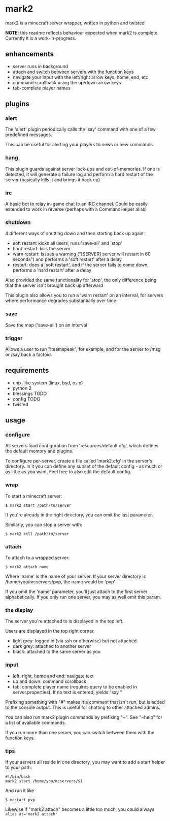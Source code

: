 # mark2

mark2 is a minecraft server wrapper, written in python and twisted

**NOTE**: this readme reflects behaviour expected when mark2 is complete. Currently
it is a work-in-progress.

## enhancements

* server runs in background
* attach and switch between servers with the function keys
* navigate your input with the left/right arrow keys, home, end, etc
* command scrollback using the up/down arrow keys
* tab-complete player names

## plugins

### alert

The 'alert' plugin periodically calls the 'say' command with one of a few predefined messages.

This can be useful for alerting your players to news or new commands.

### hang

This plugin guards against server lock-ups and out-of-memories. If one is detected, it will
generate a failure log and perform a hard restart of the server (basically kills it and brings it back up)

### irc

A basic bot to relay in-game chat to an IRC channel. Could be easily extended to work in
reverse (perhaps with a CommandHelper alias)

### shutdown

4 different ways of shutting down and then starting back up again:

* soft restart: kicks all users, runs 'save-all' and 'stop'
* hard restart: kills the server
* warn restart: issues a warning ("[SERVER] server will restart in 60 seconds") and performs a 'soft restart' after a delay
* restart: does a 'soft restart', and if the server fails to come down, performs a 'hard restart' after a delay

Also provided the same functionality for 'stop', the only difference being that the server isn't brought back up afterward

This plugin also allows you to run a 'warn restart' on an interval, for servers where performance degrades substantially over time.

### save

Save the map ('save-all') on an interval

### trigger

Allows a user to run "!teamspeak", for example, and for the server to /msg or /say back a factoid.

## requirements

* unix-like system (linux, bsd, os x)
* python 2
* blessings TODO
* config TODO
* twisted

## usage

### configure

All servers load configuration from 'resources/default.cfg', which defines the default memory and plugins.

To configure per-server, create a file called 'mark2.cfg' in the server's directory. In it you can define
any subset of the default config - as much or as little as you want. Feel free to also edit the default
config.

### wrap

To start a minecraft server:

    $ mark2 start /path/to/server

If you're already in the right directory, you can omit the last parameter.

Similarly, you can stop a server with:

    $ mark2 kill /path/to/server

### attach

To attach to a wrapped server:

    $ mark2 attach name

Where 'name' is the name of your server. If your server directory is /home/you/mcservers/pvp, the name would be 'pvp'

If you omit the 'name' parameter, you'll just attach to the first server alphabetically. If you only run one server,
you may as well omit this param.

### the display

The server you're attached to is displayed in the top left. 

Users are displayed in the top right corner.

* light grey: logged in (via ssh or otherwise) but not attached
* dark grey: attached to another server
* black: attached to the same server as you

### input

* left, right, home and end: navigate text
* up and down: command scrollback
* tab: complete player name (requires query to be enabled in server.properties). If no text is entered, yields "say "

Prefixing something with "#" makes it a comment that isn't run, but is added to the console output. This is useful
for chatting to other attached admins.

You can also run mark2 plugin commands by prefixing "~". See "~help" for a list of available commands.

If you run more than one server, you can switch between them with the function keys.

### tips

If your servers all reside in one directory, you may want to add a start helper to your path:

    #!/bin/bash
    mark2 start /home/you/mcservers/$1

And run it like
    
    $ mcstart pvp

Likewise if "mark2 attach" becomes a little too much, you could always `alias at='mark2 attach'`
